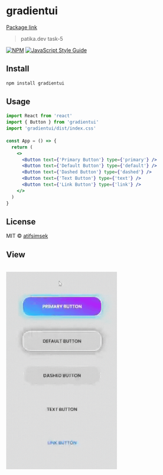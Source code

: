 # gradientui

[Package link](https://www.npmjs.com/package/gradientui)

> patika.dev task-5

[![NPM](https://img.shields.io/npm/v/gradientui.svg)](https://www.npmjs.com/package/gradientui) [![JavaScript Style Guide](https://img.shields.io/badge/code_style-standard-brightgreen.svg)](https://standardjs.com)

## Install

```bash
npm install gradientui
```

## Usage

```jsx
import React from 'react'
import { Button } from 'gradientui'
import 'gradientui/dist/index.css'

const App = () => {
  return (
    <>
      <Button text={'Primary Button'} type={'primary'} />
      <Button text={'Default Button'} type={'default'} />
      <Button text={'Dashed Button'} type={'dashed'} />
      <Button text={'Text Button'} type={'text'} />
      <Button text={'Link Button'} type={'link'} />
    </>
  )
}
```

## License

MIT © [atifsimsek](https://github.com/atifsimsek)

## View

<br/>

<img src="../src/img/gif-1.gif"  width="300" />
